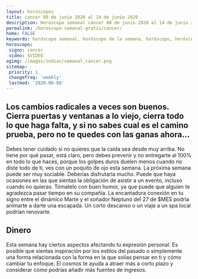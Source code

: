 ```yaml
---
layout: horoscopos
title: cancer 08 de junio 2020 al 14 de junio 2020 
description: Horóscopo semanal cancer 08 de junio 2020 al 14 de junio 2020. Los cambios radicales a veces son buenos. Cierra puertas y ventanas a lo viejo, cierra todo lo que haga falta, y si no sabes cual es el camino prueba, pero no te quedes con las ganas ahora…
permalink: /horoscopo-semanal-gratis/cancer/
home: FALSE
keywords: horóscopo semanal, horóscopo de la semana, horóscopo, horóscopo gratis,horóscopos, horóscopo esperanza gracia, horoscopos cancer la semana, horóscopos gratis, Tarot, Astrologia, Zodíaco, cancer, horoscopo gratis, semanal
horoscopo:
 signo: cancer
 video: $VIDEO
ogimg: /images/zodiac/semanal_cancer.png
sitemap:
 priority: 1
 changefreq: 'weekly'
 lastmod: '2020-06-08'
---
```




## Los cambios radicales a veces son buenos. Cierra puertas y ventanas a lo viejo, cierra todo lo que haga falta, y si no sabes cual es el camino prueba, pero no te quedes con las ganas ahora…

Debes tener cuidado si no quieres que la caída sea desde muy arriba. No tiene por qué pasar, está claro, pero debes prevenir y no entregarte al 100% en todo lo que haces, porque los golpes duros duelen menos cuando no diste todo de ti, ves con un poquito de ojo esta semana. La próxima semana puede ser muy sociable. Deberías disfrutarla mucho. Puede que haya ocasiones en las que sientas la obligación de asistir a un evento, incluso cuando no quieras. Tómatelo con buen humor, ya que puede que alguien te agradezca pasar tiempo en su compañía. La encantadora conexión en tu signo entre el dinámico Marte y el soñador Neptuno del 27 de $MES podría animarte a darte una escapada. Un corto descanso o un viaje a un spa local podrían renovarte.

## Dinero

Esta semana hay ciertos aspectos afectando tu expresión personal. Es posible que sientas inspiración por los estilos del pasado o simplemente una forma relacionada con la forma en la que solías pensar en ti y cómo cambiar tu enfoque. El cosmos te ayuda a atraer más a corto plazo y considerar cómo podrías añadir más fuentes de ingresos.